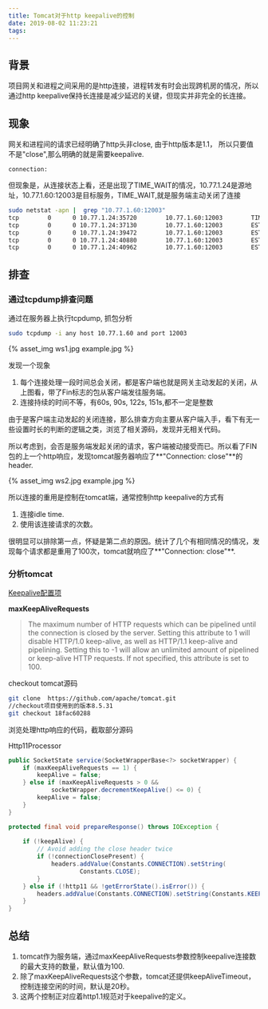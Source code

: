 ```yaml
---
title: Tomcat对于http keepalive的控制
date: 2019-08-02 11:23:21
tags:
---
```


## 背景

项目网关和进程之间采用的是http连接，进程转发有时会出现跨机房的情况，所以通过http keepalive保持长连接是减少延迟的关键，但现实并非完全的长连接。

## 现象

网关和进程间的请求已经明确了http头非close, 由于http版本是1.1， 所以只要值不是"close",那么明确的就是需要keepalive.

```
connection: 
```

但现象是，从连接状态上看，还是出现了TIME_WAIT的情况，10.77.1.24是源地址，10.77.1.60:12003是目标服务，TIME\_WAIT,就是服务端主动关闭了连接

```bash
sudo netstat -apn |  grep "10.77.1.60:12003"
tcp        0      0 10.77.1.24:35720        10.77.1.60:12003        TIME_WAIT   -               
tcp        0      0 10.77.1.24:37130        10.77.1.60:12003        ESTABLISHED 20750/java      
tcp        0      0 10.77.1.24:39472        10.77.1.60:12003        ESTABLISHED 20750/java      
tcp        0      0 10.77.1.24:40880        10.77.1.60:12003        ESTABLISHED 20750/java      
tcp        0      0 10.77.1.24:40962        10.77.1.60:12003        ESTABLISHED 20750/java                           
```

## 排查

### 通过tcpdump排查问题

通过在服务器上执行tcpdump, 抓包分析

```bash
sudo tcpdump -i any host 10.77.1.60 and port 12003
```

{% asset_img ws1.jpg example.jpg %}

发现一个现象

1. 每个连接处理一段时间总会关闭，都是客户端也就是网关主动发起的关闭，从上图看，带了Fin标志的包从客户端发往服务端。
2. 连接持续的时间不等，有60s, 90s, 122s, 151s,都不一定是整数

由于是客户端主动发起的关闭连接，那么排查方向主要从客户端入手，看下有无一些设置时长的判断的逻辑之类，浏览了相关源码，发现并无相关代码。

所以考虑到，会否是服务端发起关闭的请求，客户端被动接受而已。所以看了FIN包的上一个http响应，发现tomcat服务器响应了**"Connection: close"**的header.

{% asset_img ws2.jpg example.jpg %}

所以连接的重用是控制在tomcat端，通常控制http keepalive的方式有

1. 连接idle time.
2. 使用该连接请求的次数。

很明显可以排除第一点，怀疑是第二点的原因。统计了几个有相同情况的情况，发现每个请求都是重用了100次，tomcat就响应了**"Connection: close"**.

### 分析tomcat

[Keepalive配置项](https://tomcat.apache.org/tomcat-8.5-doc/config/http.html#HTTP/2_Support)


**maxKeepAliveRequests**

>The maximum number of HTTP requests which can be pipelined until the connection is closed by the server. Setting this attribute to 1 will disable HTTP/1.0 keep-alive, as well as HTTP/1.1 keep-alive and pipelining. Setting this to -1 will allow an unlimited amount of pipelined or keep-alive HTTP requests. If not specified, this attribute is set to 100.



checkout tomcat源码

```bash
git clone  https://github.com/apache/tomcat.git 
//checkout项目使用到的版本8.5.31
git checkout 18fac60288
```

浏览处理http响应的代码，截取部分源码

Http11Processor

```java
public SocketState service(SocketWrapperBase<?> socketWrapper) {
	if (maxKeepAliveRequests == 1) {
	    keepAlive = false;
	} else if (maxKeepAliveRequests > 0 &&
	        socketWrapper.decrementKeepAlive() <= 0) {
	    keepAlive = false;
	}
}

protected final void prepareResponse() throws IOException {
	
	if (!keepAlive) {
	    // Avoid adding the close header twice
	    if (!connectionClosePresent) {
	        headers.addValue(Constants.CONNECTION).setString(
	                Constants.CLOSE);
	    }
	} else if (!http11 && !getErrorState().isError()) {
	    headers.addValue(Constants.CONNECTION).setString(Constants.KEEPALIVE);
	}
}
```

## 总结

1. tomcat作为服务端，通过maxKeepAliveRequests参数控制keepalive连接数的最大支持的数量，默认值为100.
2. 除了maxKeepAliveRequests这个参数，tomcat还提供keepAliveTimeout，控制连接空闲的时间，默认是20秒。
3. 这两个控制正对应着http1.1规范对于keepalive的定义。